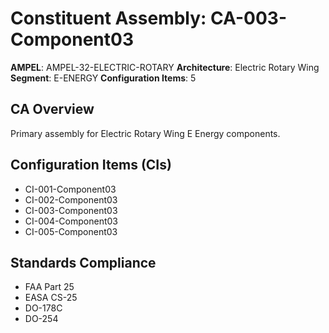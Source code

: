 # Constituent Assembly: CA-003-Component03

**AMPEL**: AMPEL-32-ELECTRIC-ROTARY
**Architecture**: Electric Rotary Wing
**Segment**: E-ENERGY
**Configuration Items**: 5

## CA Overview
Primary assembly for Electric Rotary Wing E Energy components.

## Configuration Items (CIs)
- CI-001-Component03
- CI-002-Component03
- CI-003-Component03
- CI-004-Component03
- CI-005-Component03

## Standards Compliance
- FAA Part 25
- EASA CS-25
- DO-178C
- DO-254
